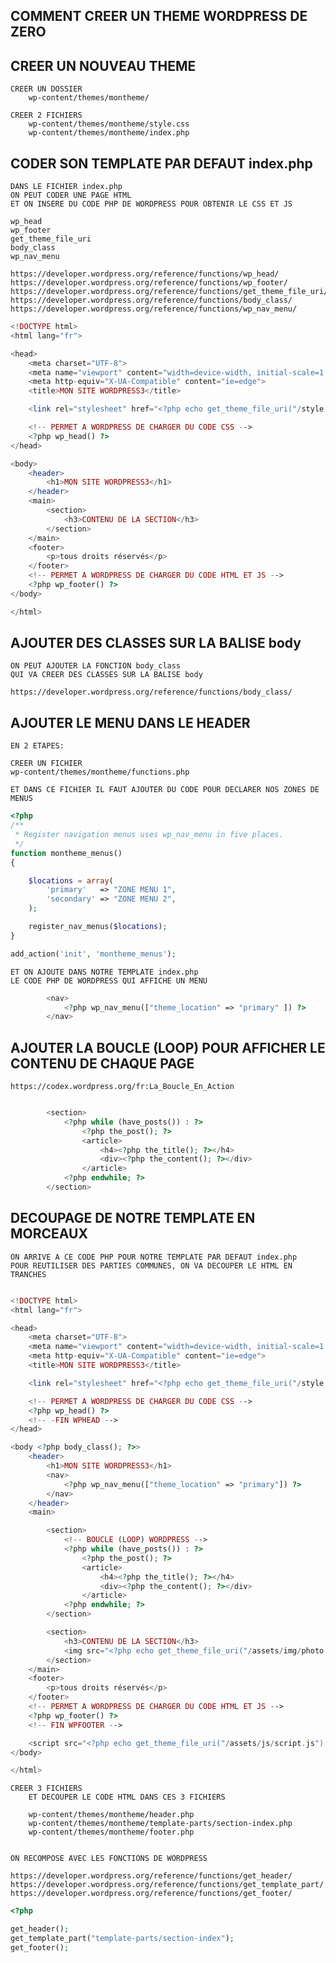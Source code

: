 ## COMMENT CREER UN THEME WORDPRESS DE ZERO


## CREER UN NOUVEAU THEME

    CREER UN DOSSIER 
        wp-content/themes/montheme/

    CREER 2 FICHIERS 
        wp-content/themes/montheme/style.css
        wp-content/themes/montheme/index.php


## CODER SON TEMPLATE PAR DEFAUT index.php

    DANS LE FICHIER index.php
    ON PEUT CODER UNE PAGE HTML 
    ET ON INSERE DU CODE PHP DE WORDPRESS POUR OBTENIR LE CSS ET JS

    wp_head
    wp_footer
    get_theme_file_uri
    body_class
    wp_nav_menu

    https://developer.wordpress.org/reference/functions/wp_head/
    https://developer.wordpress.org/reference/functions/wp_footer/
    https://developer.wordpress.org/reference/functions/get_theme_file_uri/
    https://developer.wordpress.org/reference/functions/body_class/
    https://developer.wordpress.org/reference/functions/wp_nav_menu/


```php
<!DOCTYPE html>
<html lang="fr">

<head>
    <meta charset="UTF-8">
    <meta name="viewport" content="width=device-width, initial-scale=1.0">
    <meta http-equiv="X-UA-Compatible" content="ie=edge">
    <title>MON SITE WORDPRESS3</title>

    <link rel="stylesheet" href="<?php echo get_theme_file_uri("/style.css") ?>">

    <!-- PERMET A WORDPRESS DE CHARGER DU CODE CSS -->
    <?php wp_head() ?>
</head>

<body>
    <header>
        <h1>MON SITE WORDPRESS3</h1>
    </header>
    <main>
        <section>
            <h3>CONTENU DE LA SECTION</h3>
        </section>
    </main>
    <footer>
        <p>tous droits réservés</p>
    </footer>
    <!-- PERMET A WORDPRESS DE CHARGER DU CODE HTML ET JS -->
    <?php wp_footer() ?>
</body>

</html>
```

## AJOUTER DES CLASSES SUR LA BALISE body

    ON PEUT AJOUTER LA FONCTION body_class
    QUI VA CREER DES CLASSES SUR LA BALISE body

    https://developer.wordpress.org/reference/functions/body_class/


## AJOUTER LE MENU DANS LE HEADER

    EN 2 ETAPES:

    CREER UN FICHIER 
    wp-content/themes/montheme/functions.php
    
    ET DANS CE FICHIER IL FAUT AJOUTER DU CODE POUR DECLARER NOS ZONES DE MENUS


```php
<?php
/**
 * Register navigation menus uses wp_nav_menu in five places.
 */
function montheme_menus()
{

    $locations = array(
        'primary'   => "ZONE MENU 1",
        'secondary' => "ZONE MENU 2",
    );

    register_nav_menus($locations);
}

add_action('init', 'montheme_menus');
```

    ET ON AJOUTE DANS NOTRE TEMPLATE index.php
    LE CODE PHP DE WORDPRESS QUI AFFICHE UN MENU


```php
        <nav>
            <?php wp_nav_menu(["theme_location" => "primary" ]) ?>
        </nav>
```



## AJOUTER LA BOUCLE (LOOP) POUR AFFICHER LE CONTENU DE CHAQUE PAGE

    https://codex.wordpress.org/fr:La_Boucle_En_Action

```php

        <section>
            <?php while (have_posts()) : ?>
                <?php the_post(); ?>
                <article>
                    <h4><?php the_title(); ?></h4>
                    <div><?php the_content(); ?></div>
                </article>
            <?php endwhile; ?>
        </section>

```

## DECOUPAGE DE NOTRE TEMPLATE EN MORCEAUX


    ON ARRIVE A CE CODE PHP POUR NOTRE TEMPLATE PAR DEFAUT index.php
    POUR REUTILISER DES PARTIES COMMUNES, ON VA DECOUPER LE HTML EN TRANCHES

```php

<!DOCTYPE html>
<html lang="fr">

<head>
    <meta charset="UTF-8">
    <meta name="viewport" content="width=device-width, initial-scale=1.0">
    <meta http-equiv="X-UA-Compatible" content="ie=edge">
    <title>MON SITE WORDPRESS3</title>

    <link rel="stylesheet" href="<?php echo get_theme_file_uri("/style.css") ?>">

    <!-- PERMET A WORDPRESS DE CHARGER DU CODE CSS -->
    <?php wp_head() ?>
    <!-- -FIN WPHEAD -->
</head>

<body <?php body_class(); ?>>
    <header>
        <h1>MON SITE WORDPRESS3</h1>
        <nav>
            <?php wp_nav_menu(["theme_location" => "primary"]) ?>
        </nav>
    </header>
    <main>

        <section>
            <!-- BOUCLE (LOOP) WORDPRESS -->
            <?php while (have_posts()) : ?>
                <?php the_post(); ?>
                <article>
                    <h4><?php the_title(); ?></h4>
                    <div><?php the_content(); ?></div>
                </article>
            <?php endwhile; ?>
        </section>

        <section>
            <h3>CONTENU DE LA SECTION</h3>
            <img src="<?php echo get_theme_file_uri("/assets/img/photo.jpg") ?>" alt="">
        </section>
    </main>
    <footer>
        <p>tous droits réservés</p>
    </footer>
    <!-- PERMET A WORDPRESS DE CHARGER DU CODE HTML ET JS -->
    <?php wp_footer() ?>
    <!-- FIN WPFOOTER -->

    <script src="<?php echo get_theme_file_uri("/assets/js/script.js") ?>"></script>
</body>

</html>

```

    CREER 3 FICHIERS 
        ET DECOUPER LE CODE HTML DANS CES 3 FICHIERS

        wp-content/themes/montheme/header.php
        wp-content/themes/montheme/template-parts/section-index.php
        wp-content/themes/montheme/footer.php


    ON RECOMPOSE AVEC LES FONCTIONS DE WORDPRESS
    
    https://developer.wordpress.org/reference/functions/get_header/
    https://developer.wordpress.org/reference/functions/get_template_part/
    https://developer.wordpress.org/reference/functions/get_footer/

```php
<?php

get_header();
get_template_part("template-parts/section-index");
get_footer();

```


